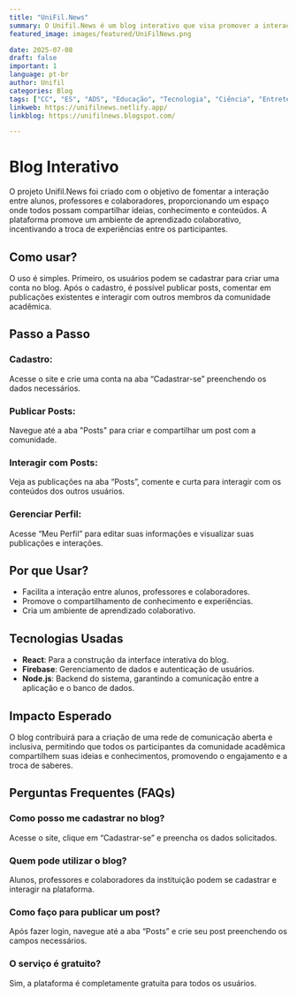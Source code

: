 ```yaml
---
title: "UniFil.News"
summary: O Unifil.News é um blog interativo que visa promover a interação entre alunos, professores e colaboradores, permitindo a criação e compartilhamento de conteúdos. A plataforma facilita a troca de ideias e a construção de um ambiente de aprendizado colaborativo
featured_image: images/featured/UniFilNews.png 

date: 2025-07-08
draft: false
important: 1
language: pt-br
author: Unifil
categories: Blog
tags: ["CC", "ES", "ADS", "Educação", "Tecnologia", "Ciência", "Entretenimento"] 
linkweb: https://unifilnews.netlify.app/
linkblog: https://unifilnews.blogspot.com/

---
```



# Blog Interativo

O projeto Unifil.News foi criado com o objetivo de fomentar a interação entre alunos, professores e colaboradores, proporcionando um espaço onde todos possam compartilhar ideias, conhecimento e conteúdos. A plataforma promove um ambiente de aprendizado colaborativo, incentivando a troca de experiências entre os participantes.

## Como usar?

O uso é simples. Primeiro, os usuários podem se cadastrar para criar uma conta no blog. Após o cadastro, é possível publicar posts, comentar em publicações existentes e interagir com outros membros da comunidade acadêmica.

## Passo a Passo

### Cadastro:
Acesse o site e crie uma conta na aba “Cadastrar-se” preenchendo os dados necessários.

### Publicar Posts:
Navegue até a aba "Posts" para criar e compartilhar um post com a comunidade.

### Interagir com Posts:
Veja as publicações na aba “Posts”, comente e curta para interagir com os conteúdos dos outros usuários.

### Gerenciar Perfil:
Acesse “Meu Perfil” para editar suas informações e visualizar suas publicações e interações.

## Por que Usar?

- Facilita a interação entre alunos, professores e colaboradores.
- Promove o compartilhamento de conhecimento e experiências.
- Cria um ambiente de aprendizado colaborativo.

## Tecnologias Usadas

- **React**: Para a construção da interface interativa do blog.
- **Firebase**: Gerenciamento de dados e autenticação de usuários.
- **Node.js**: Backend do sistema, garantindo a comunicação entre a aplicação e o banco de dados.

## Impacto Esperado

O blog contribuirá para a criação de uma rede de comunicação aberta e inclusiva, permitindo que todos os participantes da comunidade acadêmica compartilhem suas ideias e conhecimentos, promovendo o engajamento e a troca de saberes.

## Perguntas Frequentes (FAQs)

### Como posso me cadastrar no blog?

Acesse o site, clique em “Cadastrar-se” e preencha os dados solicitados.

### Quem pode utilizar o blog?

Alunos, professores e colaboradores da instituição podem se cadastrar e interagir na plataforma.

### Como faço para publicar um post?

Após fazer login, navegue até a aba “Posts” e crie seu post preenchendo os campos necessários.

### O serviço é gratuito?

Sim, a plataforma é completamente gratuita para todos os usuários.